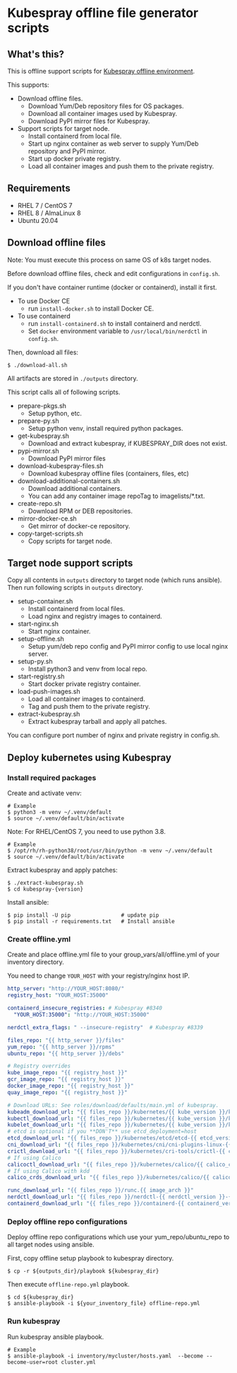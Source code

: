 # Kubespray offline file generator scripts

## What's this?

This is offline support scripts for [Kubespray offline environment](https://kubespray.io/#/docs/offline-environment).

This supports:

* Download offline files.
    - Download Yum/Deb repository files for OS packages.
    - Download all container images used by Kubespray.
    - Download PyPI mirror files for Kubespray.
* Support scripts for target node.
    - Install containerd from local file.
    - Start up nginx container as web server to supply Yum/Deb repository and PyPI mirror.
    - Start up docker private registry.
    - Load all container images and push them to the private registry.

## Requirements

- RHEL 7 / CentOS 7
- RHEL 8 / AlmaLinux 8
- Ubuntu 20.04

## Download offline files

Note: You must execute this process on same OS of k8s target nodes.

Before download offline files, check and edit configurations in `config.sh`.

If you don't have container runtime (docker or containerd), install it first.

* To use Docker CE
    - run `install-docker.sh` to install Docker CE.
* To use containerd
    - run `install-containerd.sh` to install containerd and nerdctl.
    - Set `docker` environment variable to `/usr/local/bin/nerdctl` in `config.sh`.

Then, download all files:

    $ ./download-all.sh

All artifacts are stored in `./outputs` directory.

This script calls all of following scripts.

* prepare-pkgs.sh
    - Setup python, etc.
* prepare-py.sh
    - Setup python venv, install required python packages.
* get-kubespray.sh
    - Download and extract kubespray, if KUBESPRAY_DIR does not exist.
* pypi-mirror.sh
    - Download PyPI mirror files
* download-kubespray-files.sh
    - Download kubespray offline files (containers, files, etc)
* download-additional-containers.sh
    - Download additional containers.
    - You can add any container image repoTag to imagelists/*.txt.
* create-repo.sh
    - Download RPM or DEB repositories.
* mirror-docker-ce.sh
    - Get mirror of docker-ce repository.
* copy-target-scripts.sh
    - Copy scripts for target node.

## Target node support scripts

Copy all contents in `outputs` directory to target node (which runs ansible).
Then run following scripts in `outputs` directory. 

* setup-container.sh
    - Install containerd from local files.
    - Load nginx and registry images to containerd.
* start-nginx.sh
    - Start nginx container.
* setup-offline.sh
    - Setup yum/deb repo config and PyPI mirror config to use local nginx server.
* setup-py.sh
    - Install python3 and venv from local repo.
* start-registry.sh
    - Start docker private registry container.
* load-push-images.sh
    - Load all container images to containerd.
    - Tag and push them to the private registry.
* extract-kubespray.sh
    - Extract kubespray tarball and apply all patches.

You can configure port number of nginx and private registry in config.sh.

## Deploy kubernetes using Kubespray

### Install required packages

Create and activate venv:

    # Example
    $ python3 -m venv ~/.venv/default
    $ source ~/.venv/default/bin/activate

Note: For RHEL/CentOS 7, you need to use python 3.8.
    
    # Example
    $ /opt/rh/rh-python38/root/usr/bin/python -m venv ~/.venv/default
    $ source ~/.venv/default/bin/activate

Extract kubespray and apply patches:

    $ ./extract-kubespray.sh
    $ cd kubespray-{version}

Install ansible:

    $ pip install -U pip                # update pip
    $ pip install -r requirements.txt   # Install ansible

### Create offline.yml

Create and place offline.yml file to your group_vars/all/offline.yml of your inventory directory.

You need to change `YOUR_HOST` with your registry/nginx host IP.

```yaml
http_server: "http://YOUR_HOST:8080/"
registry_host: "YOUR_HOST:35000"

containerd_insecure_registries: # Kubespray #8340
  "YOUR_HOST:35000": "http://YOUR_HOST:35000"

nerdctl_extra_flags: " --insecure-registry"  # Kubespray #8339

files_repo: "{{ http_server }}/files"
yum_repo: "{{ http_server }}/rpms"
ubuntu_repo: "{{ http_server }}/debs"

# Registry overrides
kube_image_repo: "{{ registry_host }}"
gcr_image_repo: "{{ registry_host }}"
docker_image_repo: "{{ registry_host }}"
quay_image_repo: "{{ registry_host }}"

# Download URLs: See roles/download/defaults/main.yml of kubespray.
kubeadm_download_url: "{{ files_repo }}/kubernetes/{{ kube_version }}/kubeadm"
kubectl_download_url: "{{ files_repo }}/kubernetes/{{ kube_version }}/kubectl"
kubelet_download_url: "{{ files_repo }}/kubernetes/{{ kube_version }}/kubelet"
# etcd is optional if you **DON'T** use etcd_deployment=host
etcd_download_url: "{{ files_repo }}/kubernetes/etcd/etcd-{{ etcd_version }}-linux-amd64.tar.gz"
cni_download_url: "{{ files_repo }}/kubernetes/cni/cni-plugins-linux-{{ image_arch }}-{{ cni_version }}.tgz"
crictl_download_url: "{{ files_repo }}/kubernetes/cri-tools/crictl-{{ crictl_version }}-{{ ansible_system | lower }}-{{ image_arch }}.tar.gz"
# If using Calico
calicoctl_download_url: "{{ files_repo }}/kubernetes/calico/{{ calico_ctl_version }}/calicoctl-linux-{{ image_arch }}"
# If using Calico with kdd
calico_crds_download_url: "{{ files_repo }}/kubernetes/calico/{{ calico_version }}.tar.gz"

runc_download_url: "{{ files_repo }}/runc.{{ image_arch }}"
nerdctl_download_url: "{{ files_repo }}/nerdctl-{{ nerdctl_version }}-{{ ansible_system | lower }}-{{ image_arch }}.tar.gz"
containerd_download_url: "{{ files_repo }}/containerd-{{ containerd_version }}-linux-{{ image_arch }}.tar.gz"
```

### Deploy offline repo configurations

Deploy offline repo configurations which use your yum_repo/ubuntu_repo to all target nodes using ansible.

First, copy offline setup playbook to kubespray directory. 

    $ cp -r ${outputs_dir}/playbook ${kubespray_dir}

Then execute `offline-repo.yml` playbook.

    $ cd ${kubespray_dir}
    $ ansible-playbook -i ${your_inventory_file} offline-repo.yml

### Run kubespray

Run kubespray ansible playbook.

    # Example  
    $ ansible-playbook -i inventory/mycluster/hosts.yaml  --become --become-user=root cluster.yml
